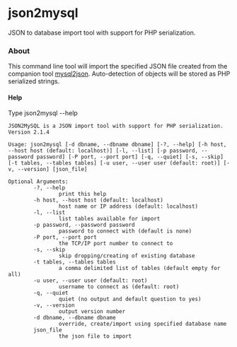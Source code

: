 json2mysql
==========

JSON to database import tool with support for PHP serialization.

### About

This command line tool will import the specified JSON file created from the companion tool [mysql2json](https://github.com/steveorevo/mysql2json). Auto-detection of objects will be stored as PHP serialized strings.  

#### Help
Type json2mysql --help

```
JSON2MySQL is a JSON import tool with support for PHP serialization.
Version 2.1.4

Usage: json2mysql [-d dbname, --dbname dbname] [-?, --help] [-h host, --host host (default: localhost)] [-l, --list] [-p password, --password password] [-P port, --port port] [-q, --quiet] [-s, --skip] [-t tables, --tables tables] [-u user, --user user (default: root)] [-v, --version] [json_file]

Optional Arguments:
        -?, --help
                print this help
        -h host, --host host (default: localhost)
                host name or IP address (default: localhost)
        -l, --list
                list tables available for import
        -p password, --password password
                password to connect with (default is none)
        -P port, --port port
                the TCP/IP port number to connect to
        -s, --skip
                skip dropping/creating of existing database
        -t tables, --tables tables
                a comma delimited list of tables (default empty for all)
        -u user, --user user (default: root)
                username to connect as (default: root)
        -q, --quiet
                quiet (no output and default question to yes)
        -v, --version
                output version number
        -d dbname, --dbname dbname
                override, create/import using specified database name
        json_file
                the json file to import
```
